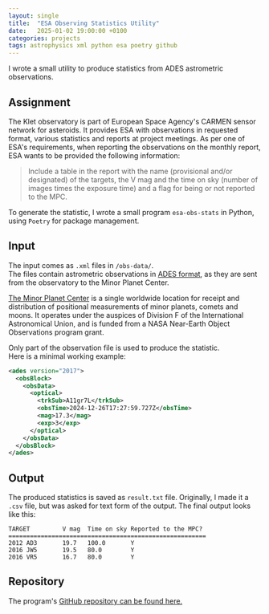 ```yaml
---
layout: single
title:  "ESA Observing Statistics Utility"
date:   2025-01-02 19:00:00 +0100
categories: projects
tags: astrophysics xml python esa poetry github
---
```


I wrote a small utility to produce statistics from ADES astrometric observations. 

## Assignment 

The Klet observatory is part of European Space Agency's CARMEN sensor network for asteroids. It provides ESA with observations 
in requested format, various statistics and reports at project meetings. As per one of ESA's requirements, 
when reporting the observations on the monthly report, ESA wants to be provided the following information:

> Include a table in the report with the name (provisional and/or designated) of the targets, the V mag and the time 
> on sky (number of images times the exposure time) and a flag for being or not reported to the MPC.

To generate the statistic, I wrote a small program `esa-obs-stats` in Python, using `Poetry` for package management. 

## Input

The input comes as `.xml` files in `/obs-data/`.  
The files contain astrometric observations in [ADES format](https://minorplanetcenter.net/iau/info/ADES.html),
as they are sent from the observatory to the Minor Planet Center. 

[The Minor Planet Center](https://minorplanetcenter.net/) is a single worldwide location 
for receipt and distribution of positional measurements of minor planets, comets and moons. 
It operates under the auspices of Division F of the International Astronomical Union,
and is funded from a NASA Near-Earth Object Observations program grant. 

Only part of the observation file is used to produce the statistic.  
Here is a minimal working example:

```xml
<ades version="2017">
  <obsBlock>
	<obsData>
      <optical>
        <trkSub>A11gr7L</trkSub>
        <obsTime>2024-12-26T17:27:59.727Z</obsTime>
        <mag>17.3</mag>
        <exp>3</exp>
      </optical>
    </obsData>
  </obsBlock>
</ades>
```

## Output

The produced statistics is saved as `result.txt` file. Originally, I made it a `.csv` file, 
but was asked for text form of the output. The final output looks like this:  

```
TARGET         V mag  Time on sky Reported to the MPC?
=======================================================                  
2012 AD3       19.7   100.0       Y                                     
2016 JW5       19.5   80.0        Y                   
2016 VR5       16.7   80.0        Y 
```

## Repository 

The program's [GitHub repository can be found here.](https://github.com/Shavril/esa-obs-stats/)
